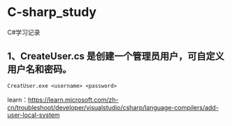 # C-sharp_study
C#学习记录

## 1、CreateUser.cs 是创建一个管理员用户，可自定义用户名和密码。
```
CreatUser.exe <username> <password>
```
learn：https://learn.microsoft.com/zh-cn/troubleshoot/developer/visualstudio/csharp/language-compilers/add-user-local-system
